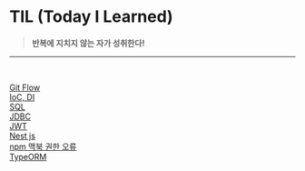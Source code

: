 # TIL (Today I Learned)
><b>반복에 지치지 않는 자가 성취한다! </b>
<hr>
<br>

[Git Flow](/2025/gitFlow_02_20.md)
<br>
[IoC, DI](/2025/DI,%20IoC%20컨테이너_02_22.md)
<br>
[SQL](/2025/SQL/)
<br>
[JDBC](/2025/JDBC/)
<br>
[JWT](/2025/JWT.md)
<br>
[Nest js](/2025/Nest%20js/)
<br>
[npm 맥북 권한 오류](/2025/npm%20맥북%20권한%20오류.md)
<br>
[TypeORM](/2025/TypeORM.md)